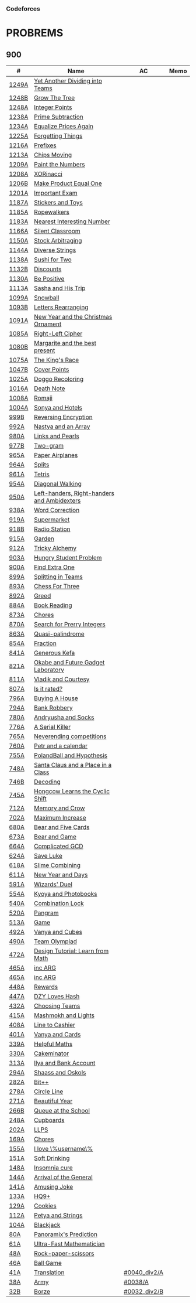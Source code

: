 ### Codeforces

# PROBREMS

## 900

<table>
  <thead>
    <tr>
      <th>#</th>
      <th>Name</th>
      <th>AC</th>
      <th>Memo</th>
    </tr>
  </thead>
  <tbody>
    <tr>
      <td><a href="https://codeforces.com/problemset/problem/1249/A">1249A</a></td>
      <td><a href="https://codeforces.com/problemset/problem/1249/A">Yet Another Dividing into Teams</a></td>
      <td>&nbsp;</td>
      <td>&nbsp;</td>
    </tr>
    <tr>
      <td><a href="https://codeforces.com/problemset/problem/1248/B">1248B</a></td>
      <td><a href="https://codeforces.com/problemset/problem/1248/B">Grow The Tree</a></td>
      <td>&nbsp;</td>
      <td>&nbsp;</td>
    </tr>
    <tr>
      <td><a href="https://codeforces.com/problemset/problem/1248/A">1248A</a></td>
      <td><a href="https://codeforces.com/problemset/problem/1248/A">Integer Points</a></td>
      <td>&nbsp;</td>
      <td>&nbsp;</td>
    </tr>
    <tr>
      <td><a href="https://codeforces.com/problemset/problem/1238/A">1238A</a></td>
      <td><a href="https://codeforces.com/problemset/problem/1238/A">Prime Subtraction</a></td>
      <td>&nbsp;</td>
      <td>&nbsp;</td>
    </tr>
    <tr>
      <td><a href="https://codeforces.com/problemset/problem/1234/A">1234A</a></td>
      <td><a href="https://codeforces.com/problemset/problem/1234/A">Equalize Prices Again</a></td>
      <td>&nbsp;</td>
      <td>&nbsp;</td>
    </tr>
    <tr>
      <td><a href="https://codeforces.com/problemset/problem/1225/A">1225A</a></td>
      <td><a href="https://codeforces.com/problemset/problem/1225/A">Forgetting Things</a></td>
      <td>&nbsp;</td>
      <td>&nbsp;</td>
    </tr>
    <tr>
      <td><a href="https://codeforces.com/problemset/problem/1216/A">1216A</a></td>
      <td><a href="https://codeforces.com/problemset/problem/1216/A">Prefixes</a></td>
      <td>&nbsp;</td>
      <td>&nbsp;</td>
    </tr>
    <tr>
      <td><a href="https://codeforces.com/problemset/problem/1213/A">1213A</a></td>
      <td><a href="https://codeforces.com/problemset/problem/1213/A">Chips Moving</a></td>
      <td>&nbsp;</td>
      <td>&nbsp;</td>
    </tr>
    <tr>
      <td><a href="https://codeforces.com/problemset/problem/1209/A">1209A</a></td>
      <td><a href="https://codeforces.com/problemset/problem/1209/A">Paint the Numbers</a></td>
      <td>&nbsp;</td>
      <td>&nbsp;</td>
    </tr>
    <tr>
      <td><a href="https://codeforces.com/problemset/problem/1208/A">1208A</a></td>
      <td><a href="https://codeforces.com/problemset/problem/1208/A">XORinacci</a></td>
      <td>&nbsp;</td>
      <td>&nbsp;</td>
    </tr>
    <tr>
      <td><a href="https://codeforces.com/problemset/problem/1206/B">1206B</a></td>
      <td><a href="https://codeforces.com/problemset/problem/1206/B">Make Product Equal One</a></td>
      <td>&nbsp;</td>
      <td>&nbsp;</td>
    </tr>
    <tr>
      <td><a href="https://codeforces.com/problemset/problem/1201/A">1201A</a></td>
      <td><a href="https://codeforces.com/problemset/problem/1201/A">Important Exam</a></td>
      <td>&nbsp;</td>
      <td>&nbsp;</td>
    </tr>
    <tr>
      <td><a href="https://codeforces.com/problemset/problem/1187/A">1187A</a></td>
      <td><a href="https://codeforces.com/problemset/problem/1187/A">Stickers and Toys</a></td>
      <td>&nbsp;</td>
      <td>&nbsp;</td>
    </tr>
    <tr>
      <td><a href="https://codeforces.com/problemset/problem/1185/A">1185A</a></td>
      <td><a href="https://codeforces.com/problemset/problem/1185/A">Ropewalkers</a></td>
      <td>&nbsp;</td>
      <td>&nbsp;</td>
    </tr>
    <tr>
      <td><a href="https://codeforces.com/problemset/problem/1183/A">1183A</a></td>
      <td><a href="https://codeforces.com/problemset/problem/1183/A">Nearest Interesting Number</a></td>
      <td>&nbsp;</td>
      <td>&nbsp;</td>
    </tr>
    <tr>
      <td><a href="https://codeforces.com/problemset/problem/1166/A">1166A</a></td>
      <td><a href="https://codeforces.com/problemset/problem/1166/A">Silent Classroom</a></td>
      <td>&nbsp;</td>
      <td>&nbsp;</td>
    </tr>
    <tr>
      <td><a href="https://codeforces.com/problemset/problem/1150/A">1150A</a></td>
      <td><a href="https://codeforces.com/problemset/problem/1150/A">Stock Arbitraging</a></td>
      <td>&nbsp;</td>
      <td>&nbsp;</td>
    </tr>
    <tr>
      <td><a href="https://codeforces.com/problemset/problem/1144/A">1144A</a></td>
      <td><a href="https://codeforces.com/problemset/problem/1144/A">Diverse Strings</a></td>
      <td>&nbsp;</td>
      <td>&nbsp;</td>
    </tr>
    <tr>
      <td><a href="https://codeforces.com/problemset/problem/1138/A">1138A</a></td>
      <td><a href="https://codeforces.com/problemset/problem/1138/A">Sushi for Two</a></td>
      <td>&nbsp;</td>
      <td>&nbsp;</td>
    </tr>
    <tr>
      <td><a href="https://codeforces.com/problemset/problem/1132/B">1132B</a></td>
      <td><a href="https://codeforces.com/problemset/problem/1132/B">Discounts</a></td>
      <td>&nbsp;</td>
      <td>&nbsp;</td>
    </tr>
    <tr>
      <td><a href="https://codeforces.com/problemset/problem/1130/A">1130A</a></td>
      <td><a href="https://codeforces.com/problemset/problem/1130/A">Be Positive</a></td>
      <td>&nbsp;</td>
      <td>&nbsp;</td>
    </tr>
    <tr>
      <td><a href="https://codeforces.com/problemset/problem/1113/A">1113A</a></td>
      <td><a href="https://codeforces.com/problemset/problem/1113/A">Sasha and His Trip</a></td>
      <td>&nbsp;</td>
      <td>&nbsp;</td>
    </tr>
    <tr>
      <td><a href="https://codeforces.com/problemset/problem/1099/A">1099A</a></td>
      <td><a href="https://codeforces.com/problemset/problem/1099/A">Snowball</a></td>
      <td>&nbsp;</td>
      <td>&nbsp;</td>
    </tr>
    <tr>
      <td><a href="https://codeforces.com/problemset/problem/1093/B">1093B</a></td>
      <td><a href="https://codeforces.com/problemset/problem/1093/B">Letters Rearranging</a></td>
      <td>&nbsp;</td>
      <td>&nbsp;</td>
    </tr>
    <tr>
      <td><a href="https://codeforces.com/problemset/problem/1091/A">1091A</a></td>
      <td><a href="https://codeforces.com/problemset/problem/1091/A">New Year and the Christmas Ornament</a></td>
      <td>&nbsp;</td>
      <td>&nbsp;</td>
    </tr>
    <tr>
      <td><a href="https://codeforces.com/problemset/problem/1085/A">1085A</a></td>
      <td><a href="https://codeforces.com/problemset/problem/1085/A">Right-Left Cipher</a></td>
      <td>&nbsp;</td>
      <td>&nbsp;</td>
    </tr>
    <tr>
      <td><a href="https://codeforces.com/problemset/problem/1080/B">1080B</a></td>
      <td><a href="https://codeforces.com/problemset/problem/1080/B">Margarite and the best present</a></td>
      <td>&nbsp;</td>
      <td>&nbsp;</td>
    </tr>
    <tr>
      <td><a href="https://codeforces.com/problemset/problem/1075/A">1075A</a></td>
      <td><a href="https://codeforces.com/problemset/problem/1075/A">The King's Race</a></td>
      <td>&nbsp;</td>
      <td>&nbsp;</td>
    </tr>
    <tr>
      <td><a href="https://codeforces.com/problemset/problem/1047/B">1047B</a></td>
      <td><a href="https://codeforces.com/problemset/problem/1047/B">Cover Points</a></td>
      <td>&nbsp;</td>
      <td>&nbsp;</td>
    </tr>
    <tr>
      <td><a href="https://codeforces.com/problemset/problem/1025/A">1025A</a></td>
      <td><a href="https://codeforces.com/problemset/problem/1025/A">Doggo Recoloring</a></td>
      <td>&nbsp;</td>
      <td>&nbsp;</td>
    </tr>
    <tr>
      <td><a href="https://codeforces.com/problemset/problem/1016/A">1016A</a></td>
      <td><a href="https://codeforces.com/problemset/problem/1016/A">Death Note</a></td>
      <td>&nbsp;</td>
      <td>&nbsp;</td>
    </tr>
    <tr>
      <td><a href="https://codeforces.com/problemset/problem/1008/A">1008A</a></td>
      <td><a href="https://codeforces.com/problemset/problem/1008/A">Romaji</a></td>
      <td>&nbsp;</td>
      <td>&nbsp;</td>
    </tr>
    <tr>
      <td><a href="https://codeforces.com/problemset/problem/1004/A">1004A</a></td>
      <td><a href="https://codeforces.com/problemset/problem/1004/A">Sonya and Hotels</a></td>
      <td>&nbsp;</td>
      <td>&nbsp;</td>
    </tr>
    <tr>
      <td><a href="https://codeforces.com/problemset/problem/999/B">999B</a></td>
      <td><a href="https://codeforces.com/problemset/problem/999/B">Reversing Encryption</a></td>
      <td>&nbsp;</td>
      <td>&nbsp;</td>
    </tr>
    <tr>
      <td><a href="https://codeforces.com/problemset/problem/992/A">992A</a></td>
      <td><a href="https://codeforces.com/problemset/problem/992/A">Nastya and an Array</a></td>
      <td>&nbsp;</td>
      <td>&nbsp;</td>
    </tr>
    <tr>
      <td><a href="https://codeforces.com/problemset/problem/980/A">980A</a></td>
      <td><a href="https://codeforces.com/problemset/problem/980/A">Links and Pearls</a></td>
      <td>&nbsp;</td>
      <td>&nbsp;</td>
    </tr>
    <tr>
      <td><a href="https://codeforces.com/problemset/problem/977/B">977B</a></td>
      <td><a href="https://codeforces.com/problemset/problem/977/B">Two-gram</a></td>
      <td>&nbsp;</td>
      <td>&nbsp;</td>
    </tr>
    <tr>
      <td><a href="https://codeforces.com/problemset/problem/965/A">965A</a></td>
      <td><a href="https://codeforces.com/problemset/problem/965/A">Paper Airplanes</a></td>
      <td>&nbsp;</td>
      <td>&nbsp;</td>
    </tr>
    <tr>
      <td><a href="https://codeforces.com/problemset/problem/964/A">964A</a></td>
      <td><a href="https://codeforces.com/problemset/problem/964/A">Splits</a></td>
      <td>&nbsp;</td>
      <td>&nbsp;</td>
    </tr>
    <tr>
      <td><a href="https://codeforces.com/problemset/problem/961/A">961A</a></td>
      <td><a href="https://codeforces.com/problemset/problem/961/A">Tetris</a></td>
      <td>&nbsp;</td>
      <td>&nbsp;</td>
    </tr>
    <tr>
      <td><a href="https://codeforces.com/problemset/problem/954/A">954A</a></td>
      <td><a href="https://codeforces.com/problemset/problem/954/A">Diagonal Walking</a></td>
      <td>&nbsp;</td>
      <td>&nbsp;</td>
    </tr>
    <tr>
      <td><a href="https://codeforces.com/problemset/problem/950/A">950A</a></td>
      <td><a href="https://codeforces.com/problemset/problem/950/A">Left-handers, Right-handers and Ambidexters</a></td>
      <td>&nbsp;</td>
      <td>&nbsp;</td>
    </tr>
    <tr>
      <td><a href="https://codeforces.com/problemset/problem/938/A">938A</a></td>
      <td><a href="https://codeforces.com/problemset/problem/938/A">Word Correction</a></td>
      <td>&nbsp;</td>
      <td>&nbsp;</td>
    </tr>
    <tr>
      <td><a href="https://codeforces.com/problemset/problem/919/A">919A</a></td>
      <td><a href="https://codeforces.com/problemset/problem/919/A">Supermarket</a></td>
      <td>&nbsp;</td>
      <td>&nbsp;</td>
    </tr>
    <tr>
      <td><a href="https://codeforces.com/problemset/problem/918/B">918B</a></td>
      <td><a href="https://codeforces.com/problemset/problem/918/B">Radio Station</a></td>
      <td>&nbsp;</td>
      <td>&nbsp;</td>
    </tr>
    <tr>
      <td><a href="https://codeforces.com/problemset/problem/915/A">915A</a></td>
      <td><a href="https://codeforces.com/problemset/problem/915/A">Garden</a></td>
      <td>&nbsp;</td>
      <td>&nbsp;</td>
    </tr>
    <tr>
      <td><a href="https://codeforces.com/problemset/problem/912/A">912A</a></td>
      <td><a href="https://codeforces.com/problemset/problem/912/A">Tricky Alchemy</a></td>
      <td>&nbsp;</td>
      <td>&nbsp;</td>
    </tr>
    <tr>
      <td><a href="https://codeforces.com/problemset/problem/903/A">903A</a></td>
      <td><a href="https://codeforces.com/problemset/problem/903/A">Hungry Student Problem</a></td>
      <td>&nbsp;</td>
      <td>&nbsp;</td>
    </tr>
    <tr>
      <td><a href="https://codeforces.com/problemset/problem/900/A">900A</a></td>
      <td><a href="https://codeforces.com/problemset/problem/900/A">Find Extra One</a></td>
      <td>&nbsp;</td>
      <td>&nbsp;</td>
    </tr>
    <tr>
      <td><a href="https://codeforces.com/problemset/problem/899/A">899A</a></td>
      <td><a href="https://codeforces.com/problemset/problem/899/A">Splitting in Teams</a></td>
      <td>&nbsp;</td>
      <td>&nbsp;</td>
    </tr>
    <tr>
      <td><a href="https://codeforces.com/problemset/problem/893/A">893A</a></td>
      <td><a href="https://codeforces.com/problemset/problem/893/A">Chess For Three</a></td>
      <td>&nbsp;</td>
      <td>&nbsp;</td>
    </tr>
    <tr>
      <td><a href="https://codeforces.com/problemset/problem/892/A">892A</a></td>
      <td><a href="https://codeforces.com/problemset/problem/892/A">Greed</a></td>
      <td>&nbsp;</td>
      <td>&nbsp;</td>
    </tr>
    <tr>
      <td><a href="https://codeforces.com/problemset/problem/884/A">884A</a></td>
      <td><a href="https://codeforces.com/problemset/problem/884/A">Book Reading</a></td>
      <td>&nbsp;</td>
      <td>&nbsp;</td>
    </tr>
    <tr>
      <td><a href="https://codeforces.com/problemset/problem/873/A">873A</a></td>
      <td><a href="https://codeforces.com/problemset/problem/873/A">Chores</a></td>
      <td>&nbsp;</td>
      <td>&nbsp;</td>
    </tr>
    <tr>
      <td><a href="https://codeforces.com/problemset/problem/870/A">870A</a></td>
      <td><a href="https://codeforces.com/problemset/problem/870/A">Search for Prerry Integers</a></td>
      <td>&nbsp;</td>
      <td>&nbsp;</td>
    </tr>
    <tr>
      <td><a href="https://codeforces.com/problemset/problem/863/A">863A</a></td>
      <td><a href="https://codeforces.com/problemset/problem/863/A">Quasi-palindrome</a></td>
      <td>&nbsp;</td>
      <td>&nbsp;</td>
    </tr>
    <tr>
      <td><a href="https://codeforces.com/problemset/problem/854/A">854A</a></td>
      <td><a href="https://codeforces.com/problemset/problem/854/A">Fraction</a></td>
      <td>&nbsp;</td>
      <td>&nbsp;</td>
    </tr>
    <tr>
      <td><a href="https://codeforces.com/problemset/problem/841/A">841A</a></td>
      <td><a href="https://codeforces.com/problemset/problem/841/A">Generous Kefa</a></td>
      <td>&nbsp;</td>
      <td>&nbsp;</td>
    </tr>
    <tr>
      <td><a href="https://codeforces.com/problemset/problem/821/A">821A</a></td>
      <td><a href="https://codeforces.com/problemset/problem/821/A">Okabe and Future Gadget Laboratory</a></td>
      <td>&nbsp;</td>
      <td>&nbsp;</td>
    </tr>
    <tr>
      <td><a href="https://codeforces.com/problemset/problem/811/A">811A</a></td>
      <td><a href="https://codeforces.com/problemset/problem/811/A">Vladik and Courtesy</a></td>
      <td>&nbsp;</td>
      <td>&nbsp;</td>
    </tr>
    <tr>
      <td><a href="https://codeforces.com/problemset/problem/807/A">807A</a></td>
      <td><a href="https://codeforces.com/problemset/problem/807/A">Is it rated?</a></td>
      <td>&nbsp;</td>
      <td>&nbsp;</td>
    </tr>
    <tr>
      <td><a href="https://codeforces.com/problemset/problem/796/A">796A</a></td>
      <td><a href="https://codeforces.com/problemset/problem/796/A">Buying A House</a></td>
      <td>&nbsp;</td>
      <td>&nbsp;</td>
    </tr>
    <tr>
      <td><a href="https://codeforces.com/problemset/problem/794/A">794A</a></td>
      <td><a href="https://codeforces.com/problemset/problem/794/A">Bank Robbery</a></td>
      <td>&nbsp;</td>
      <td>&nbsp;</td>
    </tr>
    <tr>
      <td><a href="https://codeforces.com/problemset/problem/780/A">780A</a></td>
      <td><a href="https://codeforces.com/problemset/problem/780/A">Andryusha and Socks</a></td>
      <td>&nbsp;</td>
      <td>&nbsp;</td>
    </tr>
    <tr>
      <td><a href="https://codeforces.com/problemset/problem/776/A">776A</a></td>
      <td><a href="https://codeforces.com/problemset/problem/776/A">A Serial Killer</a></td>
      <td>&nbsp;</td>
      <td>&nbsp;</td>
    </tr>
    <tr>
      <td><a href="https://codeforces.com/problemset/problem/765/A">765A</a></td>
      <td><a href="https://codeforces.com/problemset/problem/765/A">Neverending competitions</a></td>
      <td>&nbsp;</td>
      <td>&nbsp;</td>
    </tr>
    <tr>
      <td><a href="https://codeforces.com/problemset/problem/760/A">760A</a></td>
      <td><a href="https://codeforces.com/problemset/problem/760/A">Petr and a calendar</a></td>
      <td>&nbsp;</td>
      <td>&nbsp;</td>
    </tr>
    <tr>
      <td><a href="https://codeforces.com/problemset/problem/755/A">755A</a></td>
      <td><a href="https://codeforces.com/problemset/problem/755/A">PolandBall and Hypothesis</a></td>
      <td>&nbsp;</td>
      <td>&nbsp;</td>
    </tr>
    <tr>
      <td><a href="https://codeforces.com/problemset/problem/748/A">748A</a></td>
      <td><a href="https://codeforces.com/problemset/problem/748/A">Santa Claus and a Place in a Class</a></td>
      <td>&nbsp;</td>
      <td>&nbsp;</td>
    </tr>
    <tr>
      <td><a href="https://codeforces.com/problemset/problem/746/B">746B</a></td>
      <td><a href="https://codeforces.com/problemset/problem/746/B">Decoding</a></td>
      <td>&nbsp;</td>
      <td>&nbsp;</td>
    </tr>
    <tr>
      <td><a href="https://codeforces.com/problemset/problem/745/A">745A</a></td>
      <td><a href="https://codeforces.com/problemset/problem/745/A">Hongcow Learns the Cyclic Shift</a></td>
      <td>&nbsp;</td>
      <td>&nbsp;</td>
    </tr>
    <tr>
      <td><a href="https://codeforces.com/problemset/problem/712/A">712A</a></td>
      <td><a href="https://codeforces.com/problemset/problem/712/A">Memory and Crow</a></td>
      <td>&nbsp;</td>
      <td>&nbsp;</td>
    </tr>
    <tr>
      <td><a href="https://codeforces.com/problemset/problem/702/A">702A</a></td>
      <td><a href="https://codeforces.com/problemset/problem/702/A">Maximum Increase</a></td>
      <td>&nbsp;</td>
      <td>&nbsp;</td>
    </tr>
    <tr>
      <td><a href="https://codeforces.com/problemset/problem/680/A">680A</a></td>
      <td><a href="https://codeforces.com/problemset/problem/680/A">Bear and Five Cards</a></td>
      <td>&nbsp;</td>
      <td>&nbsp;</td>
    </tr>
    <tr>
      <td><a href="https://codeforces.com/problemset/problem/673/A">673A</a></td>
      <td><a href="https://codeforces.com/problemset/problem/673/A">Bear and Game</a></td>
      <td>&nbsp;</td>
      <td>&nbsp;</td>
    </tr>
    <tr>
      <td><a href="https://codeforces.com/problemset/problem/664/A">664A</a></td>
      <td><a href="https://codeforces.com/problemset/problem/664/A">Complicated GCD</a></td>
      <td>&nbsp;</td>
      <td>&nbsp;</td>
    </tr>
    <tr>
      <td><a href="https://codeforces.com/problemset/problem/624/A">624A</a></td>
      <td><a href="https://codeforces.com/problemset/problem/624/A">Save Luke</a></td>
      <td>&nbsp;</td>
      <td>&nbsp;</td>
    </tr>
    <tr>
      <td><a href="https://codeforces.com/problemset/problem/618/A">618A</a></td>
      <td><a href="https://codeforces.com/problemset/problem/618/A">Slime Combining</a></td>
      <td>&nbsp;</td>
      <td>&nbsp;</td>
    </tr>
    <tr>
      <td><a href="https://codeforces.com/problemset/problem/611/A">611A</a></td>
      <td><a href="https://codeforces.com/problemset/problem/611/A">New Year and Days</a></td>
      <td>&nbsp;</td>
      <td>&nbsp;</td>
    </tr>
    <tr>
      <td><a href="https://codeforces.com/problemset/problem/591/A">591A</a></td>
      <td><a href="https://codeforces.com/problemset/problem/591/A">Wizards' Duel</a></td>
      <td>&nbsp;</td>
      <td>&nbsp;</td>
    </tr>
    <tr>
      <td><a href="https://codeforces.com/problemset/problem/554/A">554A</a></td>
      <td><a href="https://codeforces.com/problemset/problem/554/A">Kyoya and Photobooks</a></td>
      <td>&nbsp;</td>
      <td>&nbsp;</td>
    </tr>
    <tr>
      <td><a href="https://codeforces.com/problemset/problem/540/A">540A</a></td>
      <td><a href="https://codeforces.com/problemset/problem/540/A">Combination Lock</a></td>
      <td>&nbsp;</td>
      <td>&nbsp;</td>
    </tr>
    <tr>
      <td><a href="https://codeforces.com/problemset/problem/520/A">520A</a></td>
      <td><a href="https://codeforces.com/problemset/problem/520/A">Pangram</a></td>
      <td>&nbsp;</td>
      <td>&nbsp;</td>
    </tr>
    <tr>
      <td><a href="https://codeforces.com/problemset/problem/513/A">513A</a></td>
      <td><a href="https://codeforces.com/problemset/problem/513/A">Game</a></td>
      <td>&nbsp;</td>
      <td>&nbsp;</td>
    </tr>
    <tr>
      <td><a href="https://codeforces.com/problemset/problem/492/A">492A</a></td>
      <td><a href="https://codeforces.com/problemset/problem/492/A">Vanya and Cubes</a></td>
      <td>&nbsp;</td>
      <td>&nbsp;</td>
    </tr>
    <tr>
      <td><a href="https://codeforces.com/problemset/problem/490/A">490A</a></td>
      <td><a href="https://codeforces.com/problemset/problem/490/A">Team Olympiad</a></td>
      <td>&nbsp;</td>
      <td>&nbsp;</td>
    </tr>
    <tr>
      <td><a href="https://codeforces.com/problemset/problem/472/A">472A</a></td>
      <td><a href="https://codeforces.com/problemset/problem/472/A">Design Tutorial: Learn from Math</a></td>
      <td>&nbsp;</td>
      <td>&nbsp;</td>
    </tr>
    <tr>
      <td><a href="https://codeforces.com/problemset/problem/465/A">465A</a></td>
      <td><a href="https://codeforces.com/problemset/problem/465/A">inc ARG</a></td>
      <td>&nbsp;</td>
      <td>&nbsp;</td>
    </tr>
    <tr>
      <td><a href="https://codeforces.com/problemset/problem/465/A">465A</a></td>
      <td><a href="https://codeforces.com/problemset/problem/465/A">inc ARG</a></td>
      <td>&nbsp;</td>
      <td>&nbsp;</td>
    </tr>
    <tr>
      <td><a href="https://codeforces.com/problemset/problem/448/A">448A</a></td>
      <td><a href="https://codeforces.com/problemset/problem/448/A">Rewards</a></td>
      <td>&nbsp;</td>
      <td>&nbsp;</td>
    </tr>
    <tr>
      <td><a href="https://codeforces.com/problemset/problem/447/A">447A</a></td>
      <td><a href="https://codeforces.com/problemset/problem/447/A">DZY Loves Hash</a></td>
      <td>&nbsp;</td>
      <td>&nbsp;</td>
    </tr>
    <tr>
      <td><a href="https://codeforces.com/problemset/problem/432/A">432A</a></td>
      <td><a href="https://codeforces.com/problemset/problem/432/A">Choosing Teams</a></td>
      <td>&nbsp;</td>
      <td>&nbsp;</td>
    </tr>
    <tr>
      <td><a href="https://codeforces.com/problemset/problem/415/A">415A</a></td>
      <td><a href="https://codeforces.com/problemset/problem/415/A">Mashmokh and Lights</a></td>
      <td>&nbsp;</td>
      <td>&nbsp;</td>
    </tr>
    <tr>
      <td><a href="https://codeforces.com/problemset/problem/408/A">408A</a></td>
      <td><a href="https://codeforces.com/problemset/problem/408/A">Line to Cashier</a></td>
      <td>&nbsp;</td>
      <td>&nbsp;</td>
    </tr>
    <tr>
      <td><a href="https://codeforces.com/problemset/problem/401/A">401A</a></td>
      <td><a href="https://codeforces.com/problemset/problem/401/A">Vanya and Cards</a></td>
      <td>&nbsp;</td>
      <td>&nbsp;</td>
    </tr>
    <tr>
      <td><a href="https://codeforces.com/problemset/problem/339/A">339A</a></td>
      <td><a href="https://codeforces.com/problemset/problem/339/A">Helpful Maths</a></td>
      <td>&nbsp;</td>
      <td>&nbsp;</td>
    </tr>
    <tr>
      <td><a href="https://codeforces.com/problemset/problem/330/A">330A</a></td>
      <td><a href="https://codeforces.com/problemset/problem/330/A">Cakeminator</a></td>
      <td>&nbsp;</td>
      <td>&nbsp;</td>
    </tr>
    <tr>
      <td><a href="https://codeforces.com/problemset/problem/313/A">313A</a></td>
      <td><a href="https://codeforces.com/problemset/problem/313/A">Ilya and Bank Account</a></td>
      <td>&nbsp;</td>
      <td>&nbsp;</td>
    </tr>
    <tr>
      <td><a href="https://codeforces.com/problemset/problem/294/A">294A</a></td>
      <td><a href="https://codeforces.com/problemset/problem/294/A">Shaass and Oskols</a></td>
      <td>&nbsp;</td>
      <td>&nbsp;</td>
    </tr>
    <tr>
      <td><a href="https://codeforces.com/problemset/problem/282/A">282A</a></td>
      <td><a href="https://codeforces.com/problemset/problem/282/A">Bit++</a></td>
      <td>&nbsp;</td>
      <td>&nbsp;</td>
    </tr>
    <tr>
      <td><a href="https://codeforces.com/problemset/problem/278/A">278A</a></td>
      <td><a href="https://codeforces.com/problemset/problem/278/A">Circle Line</a></td>
      <td>&nbsp;</td>
      <td>&nbsp;</td>
    </tr>
    <tr>
      <td><a href="https://codeforces.com/problemset/problem/271/A">271A</a></td>
      <td><a href="https://codeforces.com/problemset/problem/271/A">Beautiful Year</a></td>
      <td>&nbsp;</td>
      <td>&nbsp;</td>
    </tr>
    <tr>
      <td><a href="https://codeforces.com/problemset/problem/266/B">266B</a></td>
      <td><a href="https://codeforces.com/problemset/problem/266/B">Queue at the School</a></td>
      <td>&nbsp;</td>
      <td>&nbsp;</td>
    </tr>
    <tr>
      <td><a href="https://codeforces.com/problemset/problem/248/A">248A</a></td>
      <td><a href="https://codeforces.com/problemset/problem/248/A">Cupboards</a></td>
      <td>&nbsp;</td>
      <td>&nbsp;</td>
    </tr>
    <tr>
      <td><a href="https://codeforces.com/problemset/problem/202/A">202A</a></td>
      <td><a href="https://codeforces.com/problemset/problem/202/A">LLPS</a></td>
      <td>&nbsp;</td>
      <td>&nbsp;</td>
    </tr>
    <tr>
      <td><a href="https://codeforces.com/problemset/problem/169/A">169A</a></td>
      <td><a href="https://codeforces.com/problemset/problem/169/A">Chores</a></td>
      <td>&nbsp;</td>
      <td>&nbsp;</td>
    </tr>
    <tr>
      <td><a href="https://codeforces.com/problemset/problem/155/A">155A</a></td>
      <td><a href="https://codeforces.com/problemset/problem/155/A">I love \%username\%</a></td>
      <td>&nbsp;</td>
      <td>&nbsp;</td>
    </tr>
    <tr>
      <td><a href="https://codeforces.com/problemset/problem/151/A">151A</a></td>
      <td><a href="https://codeforces.com/problemset/problem/151/A">Soft Drinking</a></td>
      <td>&nbsp;</td>
      <td>&nbsp;</td>
    </tr>
    <tr>
      <td><a href="https://codeforces.com/problemset/problem/148/A">148A</a></td>
      <td><a href="https://codeforces.com/problemset/problem/148/A">Insomnia cure</a></td>
      <td>&nbsp;</td>
      <td>&nbsp;</td>
    </tr>
    <tr>
      <td><a href="https://codeforces.com/problemset/problem/144/A">144A</a></td>
      <td><a href="https://codeforces.com/problemset/problem/144/A">Arrival of the General</a></td>
      <td>&nbsp;</td>
      <td>&nbsp;</td>
    </tr>
    <tr>
      <td><a href="https://codeforces.com/problemset/problem/141/A">141A</a></td>
      <td><a href="https://codeforces.com/problemset/problem/141/A">Amusing Joke</a></td>
      <td>&nbsp;</td>
      <td>&nbsp;</td>
    </tr>
    <tr>
      <td><a href="https://codeforces.com/problemset/problem/133/A">133A</a></td>
      <td><a href="https://codeforces.com/problemset/problem/133/A">HQ9+</a></td>
      <td>&nbsp;</td>
      <td>&nbsp;</td>
    </tr>
    <tr>
      <td><a href="https://codeforces.com/problemset/problem/129/A">129A</a></td>
      <td><a href="https://codeforces.com/problemset/problem/129/A">Cookies</a></td>
      <td>&nbsp;</td>
      <td>&nbsp;</td>
    </tr>
    <tr>
      <td><a href="https://codeforces.com/problemset/problem/112/A">112A</a></td>
      <td><a href="https://codeforces.com/problemset/problem/112/A">Petya and Strings</a></td>
      <td>&nbsp;</td>
      <td>&nbsp;</td>
    </tr>
    <tr>
      <td><a href="https://codeforces.com/problemset/problem/104/A">104A</a></td>
      <td><a href="https://codeforces.com/problemset/problem/104/A">Blackjack</a></td>
      <td>&nbsp;</td>
      <td>&nbsp;</td>
    </tr>
    <tr>
      <td><a href="https://codeforces.com/problemset/problem/80/A">80A</a></td>
      <td><a href="https://codeforces.com/problemset/problem/80/A">Panoramix's Prediction</a></td>
      <td>&nbsp;</td>
      <td>&nbsp;</td>
    </tr>
    <tr>
      <td><a href="https://codeforces.com/problemset/problem/61/A">61A</a></td>
      <td><a href="https://codeforces.com/problemset/problem/61/A">Ultra-Fast Mathematician</a></td>
      <td>&nbsp;</td>
      <td>&nbsp;</td>
    </tr>
    <tr>
      <td><a href="https://codeforces.com/problemset/problem/48/A">48A</a></td>
      <td><a href="https://codeforces.com/problemset/problem/48/A">Rock-paper-scissors</a></td>
      <td>&nbsp;</td>
      <td>&nbsp;</td>
    </tr>
    <tr>
      <td><a href="https://codeforces.com/problemset/problem/46/A">46A</a></td>
      <td><a href="https://codeforces.com/problemset/problem/46/A">Ball Game</a></td>
      <td>&nbsp;</td>
      <td>&nbsp;</td>
    </tr>
    <tr>
      <td><a href="https://codeforces.com/problemset/problem/41/A">41A</a></td>
      <td><a href="https://codeforces.com/problemset/problem/41/A">Translation</a></td>
      <td><a href="https://github.com/takahironakamori/Codeforces/tree/master/Submissions/%230040_div2/A">#0040_div2/A</a></td>
      <td>&nbsp;</td>
    </tr>
    <tr>
      <td><a href="https://codeforces.com/problemset/problem/38/A">38A</a></td>
      <td><a href="https://codeforces.com/problemset/problem/38/A">Army</a></td>
      <td><a href="https://github.com/takahironakamori/Codeforces/tree/master/Submissions/%230038/A">#0038/A</a></td>
      <td>&nbsp;</td>
    </tr>
    <tr>
      <td><a href="https://codeforces.com/problemset/problem/32/B">32B</a></td>
      <td><a href="https://codeforces.com/problemset/problem/32/B">Borze</a></td>
      <td><a href="https://github.com/takahironakamori/Codeforces/tree/master/Submissions/%230032_div2/B">#0032_div2/B</a></td>
      <td>&nbsp;</td>
    </tr>
  </tbody>
</table>